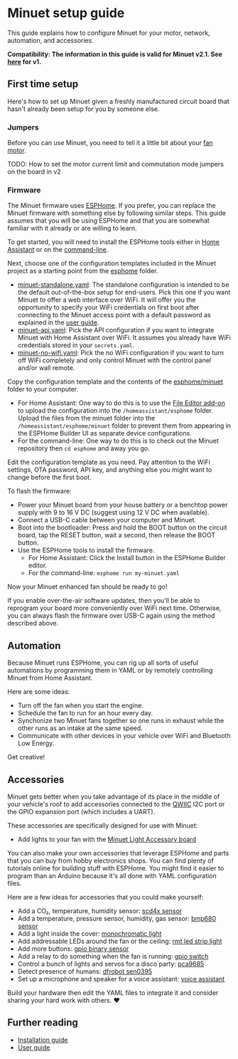 # Minuet setup guide

This guide explains how to configure Minuet for your motor, network, automation, and accessories.

**Compatibility: The information in this guide is valid for Minuet v2.1.  See [here](https://github.com/j9brown/minuet/blob/v1/docs/setup-guide.md) for v1.**

## First time setup

Here's how to set up Minuet given a freshly manufactured circuit board that hasn't already been setup for you by someone else.

### Jumpers

Before you can use Minuet, you need to tell it a little bit about your [fan motor](fan-motor-guide.md).

TODO: How to set the motor current limit and commutation mode jumpers on the board in v2

### Firmware

The Minuet firmware uses [ESPHome](https://esphome.io/).  If you prefer, you can replace the Minuet firmware with something else by following similar steps.  This guide assumes that you will be using ESPHome and that you are somewhat familiar with it already or are willing to learn.

To get started, you will need to install the ESPHome tools either in [Home Assistant](https://esphome.io/guides/getting_started_hassio) or on the [command-line](https://esphome.io/guides/getting_started_command_line).

Next, choose one of the configuration templates included in the Minuet project as a starting point from the [esphome](../esphome) folder.

- [minuet-standalone.yaml](../esphome/minuet-standalone.yaml): The standalone configuration is intended to be the default out-of-the-box setup for end-users.  Pick this one if you want Minuet to offer a web interface over WiFi.  It will offer you the opportunity to specify your WiFi credentials on first boot after connecting to the Minuet access point with a default password as explained in the [user guide](user-guide.md).
- [minuet-api.yaml](../esphome/minuet-api.yaml): Pick the API configuration if you want to integrate Minuet with Home Assistant over WiFi.  It assumes you already have WiFi credentials stored in your `secrets.yaml`.
- [minuet-no-wifi.yaml](../esphome/minuet-no-wifi.yaml): Pick the no WiFi configuration if you want to turn off WiFi completely and only control Minuet with the control panel and/or wall remote.

Copy the configuration template and the contents of the [esphome/minuet](../esphome/minuet) folder to your computer.

- For Home Assistant: One way to do this is to use the [File Editor add-on](https://github.com/home-assistant/addons/blob/master/configurator/DOCS.md) to upload the configuration into the `/homeassistant/esphome` folder.  Upload the files from the minuet folder into the `/homeassistant/esphome/minuet` folder to prevent them from appearing in the ESPHome Builder UI as separate device configurations.
- For the command-line: One way to do this is to check out the Minuet repository then `cd esphome` and away you go.

Edit the configuration template as you need.  Pay attention to the WiFi settings, OTA password, API key, and anything else you might want to change before the first boot.

To flash the firmware:

- Power your Minuet board from your house battery or a benchtop power supply with 9 to 16 V DC (suggest using 12 V DC when available).
- Connect a USB-C cable between your computer and Minuet.
- Boot into the bootloader: Press and hold the BOOT button on the circuit board, tap the RESET button, wait a second, then release the BOOT button.
- Use the ESPHome tools to install the firmware.
    - For Home Assistant: Click the Install button in the ESPHome Builder editor.
    - For the command-line: `esphome run my-minuet.yaml`

Now your Minuet enhanced fan should be ready to go!

If you enable over-the-air software updates, then you'll be able to reprogram your board more conveniently over WiFi next time.  Otherwise, you can always flash the firmware over USB-C again using the method described above.

## Automation

Because Minuet runs ESPHome, you can rig up all sorts of useful automations by programming them in YAML or by remotely controlling Minuet from Home Assistant.

Here are some ideas:

- Turn off the fan when you start the engine.
- Schedule the fan to run for an hour every day.
- Synchonize two Minuet fans together so one runs in exhaust while the other runs as an intake at the same speed.
- Communicate with other devices in your vehicle over WiFi and Bluetooth Low Energy.

Get creative!

## Accessories

Minuet gets better when you take advantage of its place in the middle of your vehicle's roof to add accessories connected to the [QWIIC](https://www.sparkfun.com/qwiic) I2C port or the GPIO expansion port (which includes a UART).

These accessories are specifically designed for use with Minuet:

- Add lights to your fan with the [Minuet Light Accessory board](../hardware/light/design-and-errata.md)

You can also make your own accessories that leverage ESPHome and parts that you can buy from hobby electronics shops.  You can find plenty of tutorials online for building stuff with ESPHome.  You might find it easier to program than an Arduino because it's all done with YAML configuration files.

Here are a few ideas for accessories that you could make yourself:

- Add a CO₂, temperature, humidity sensor: [scd4x sensor](https://esphome.io/components/sensor/scd4x.html)
- Add a temperature, pressure sensor, humidity, gas sensor: [bmp680 sensor](https://esphome.io/components/sensor/bme680)
- Add a light inside the cover: [monochromatic light](https://esphome.io/components/light/monochromatic)
- Add addressable LEDs around the fan or the ceiling: [rmt led strip light](https://esphome.io/components/light/esp32_rmt_led_strip)
- Add more buttons: [gpio binary sensor](https://esphome.io/components/binary_sensor/gpio)
- Add a relay to do something when the fan is running: [gpio switch](https://esphome.io/components/switch/gpio)
- Control a bunch of lights and servos for a disco party: [pca9685](https://esphome.io/components/output/pca9685)
- Detect presence of humans: [dfrobot sen0395](https://esphome.io/components/dfrobot_sen0395)
- Set up a microphone and speaker for a voice assistant: [voice assistant](https://esphome.io/components/voice_assistant.html)

Build your hardware then edit the YAML files to integrate it and consider sharing your hard work with others. ❤️

## Further reading

- [Installation guide](installation-guide.md)
- [User guide](user-guide.md)
